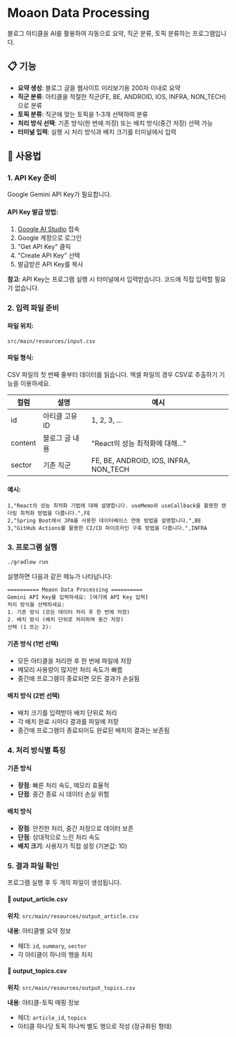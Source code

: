 # Moaon Data Processing

블로그 아티클을 AI를 활용하여 자동으로 요약, 직군 분류, 토픽 분류하는 프로그램입니다.

## 📋 기능

- **요약 생성**: 블로그 글을 웹사이트 미리보기용 200자 이내로 요약
- **직군 분류**: 아티클을 적절한 직군(FE, BE, ANDROID, IOS, INFRA, NON_TECH)으로 분류
- **토픽 분류**: 직군에 맞는 토픽을 1-3개 선택하여 분류
- **처리 방식 선택**: 기존 방식(한 번에 저장) 또는 배치 방식(중간 저장) 선택 가능
- **터미널 입력**: 실행 시 처리 방식과 배치 크기를 터미널에서 입력

## 🚀 사용법

### 1. API Key 준비

Google Gemini API Key가 필요합니다.

#### API Key 발급 방법:

1. [Google AI Studio](https://aistudio.google.com/) 접속
2. Google 계정으로 로그인
3. "Get API Key" 클릭
4. "Create API Key" 선택
5. 발급받은 API Key를 복사

**참고**: API Key는 프로그램 실행 시 터미널에서 입력받습니다. 코드에 직접 입력할 필요가 없습니다.

### 2. 입력 파일 준비

#### 파일 위치:

```
src/main/resources/input.csv
```

#### 파일 형식:

CSV 파일의 첫 번째 줄부터 데이터를 읽습니다.
엑셀 파일의 경우 CSV로 추출하기 기능을 이용하세요.

| 컬럼      | 설명        | 예시                                    |
|---------|-----------|---------------------------------------|
| id      | 아티클 고유 ID | 1, 2, 3, ...                          |
| content | 블로그 글 내용  | "React의 성능 최적화에 대해..."                |
| sector  | 기존 직군     | FE, BE, ANDROID, IOS, INFRA, NON_TECH |

#### 예시:

```csv
1,"React의 성능 최적화 기법에 대해 설명합니다. useMemo와 useCallback을 활용한 렌더링 최적화 방법을 다룹니다.",FE
2,"Spring Boot에서 JPA를 사용한 데이터베이스 연동 방법을 설명합니다.",BE
3,"GitHub Actions를 활용한 CI/CD 파이프라인 구축 방법을 다룹니다.",INFRA
```

### 3. 프로그램 실행

```bash
./gradlew run
```

실행하면 다음과 같은 메뉴가 나타납니다:

```
========== Moaon Data Processing ==========
Gemini API Key를 입력하세요: [여기에 API Key 입력]
처리 방식을 선택하세요:
1. 기존 방식 (모든 데이터 처리 후 한 번에 저장)
2. 배치 방식 (배치 단위로 처리하며 중간 저장)
선택 (1 또는 2): 
```

#### 기존 방식 (1번 선택)
- 모든 아티클을 처리한 후 한 번에 파일에 저장
- 메모리 사용량이 많지만 처리 속도가 빠름
- 중간에 프로그램이 종료되면 모든 결과가 손실됨

#### 배치 방식 (2번 선택)
- 배치 크기를 입력받아 배치 단위로 처리
- 각 배치 완료 시마다 결과를 파일에 저장
- 중간에 프로그램이 종료되어도 완료된 배치의 결과는 보존됨

### 4. 처리 방식별 특징

#### 기존 방식
- **장점**: 빠른 처리 속도, 메모리 효율적
- **단점**: 중간 종료 시 데이터 손실 위험

#### 배치 방식
- **장점**: 안전한 처리, 중간 저장으로 데이터 보존
- **단점**: 상대적으로 느린 처리 속도
- **배치 크기**: 사용자가 직접 설정 (기본값: 10)

### 5. 결과 파일 확인

프로그램 실행 후 두 개의 파일이 생성됩니다.

#### 📄 output_article.csv

**위치**: `src/main/resources/output_article.csv`

**내용**: 아티클별 요약 정보

- 헤더: `id`, `summary`, `sector`
- 각 아티클이 하나의 행을 차지

#### 📄 output_topics.csv

**위치**: `src/main/resources/output_topics.csv`

**내용**: 아티클-토픽 매핑 정보

- 헤더: `article_id`, `topics`
- 아티클 하나당 토픽 하나씩 별도 행으로 작성 (정규화된 형태)


